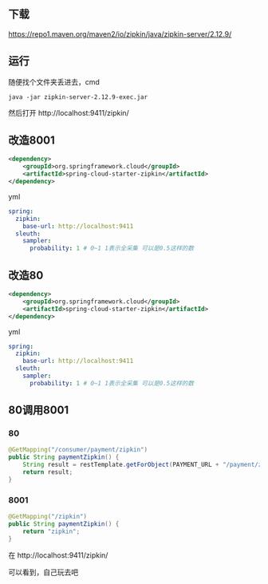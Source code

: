 ## 下载

https://repo1.maven.org/maven2/io/zipkin/java/zipkin-server/2.12.9/

## 运行

随便找个文件夹丢进去，cmd

```
java -jar zipkin-server-2.12.9-exec.jar
```

然后打开 http://localhost:9411/zipkin/



## 改造8001

```xml
<dependency>
    <groupId>org.springframework.cloud</groupId>
    <artifactId>spring-cloud-starter-zipkin</artifactId>
</dependency>
```

yml

```yml
spring:
  zipkin:
    base-url: http://localhost:9411
  sleuth:
    sampler:
      probability: 1 # 0~1 1表示全采集 可以是0.5这样的数
```



## 改造80

```xml
<dependency>
    <groupId>org.springframework.cloud</groupId>
    <artifactId>spring-cloud-starter-zipkin</artifactId>
</dependency>
```

yml

```yml
spring:
  zipkin:
    base-url: http://localhost:9411
  sleuth:
    sampler:
      probability: 1 # 0~1 1表示全采集 可以是0.5这样的数
```



## 80调用8001

### 80

```java
@GetMapping("/consumer/payment/zipkin")
public String paymentZipkin() {
    String result = restTemplate.getForObject(PAYMENT_URL + "/payment/zipkin", String.class);
    return result;
}
```

### 8001

```java
@GetMapping("/zipkin")
public String paymentZipkin() {
    return "zipkin";
}
```

在 http://localhost:9411/zipkin/

可以看到，自己玩去吧